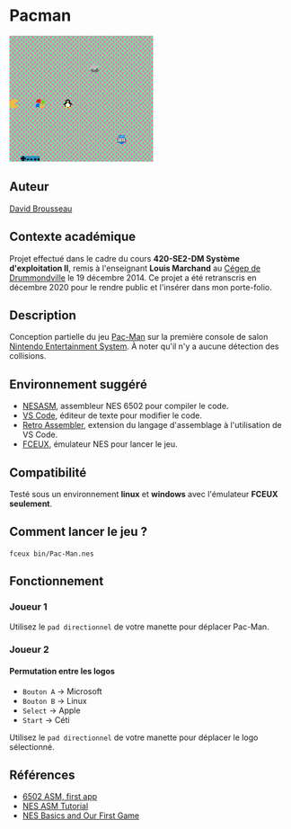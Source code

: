 # Pacman

![Capture d'écran du jeu](res/pac-man.png)

## Auteur
[David Brousseau](mailto:dbrsseau@gmail.com)

## Contexte académique
Projet effectué dans le cadre du cours **420-SE2-DM Système d'exploitation II**, remis à l'enseignant **Louis Marchand** au [Cégep de Drummondville](https://www.cegepdrummond.ca/) le 19 décembre 2014. Ce projet a été retranscris en décembre 2020 pour le rendre public et l'insérer dans mon porte-folio.

## Description
Conception partielle du jeu [Pac-Man](https://fr.wikipedia.org/wiki/Pac-Man) sur la première console de salon [Nintendo Entertainment System](https://fr.wikipedia.org/wiki/Nintendo_Entertainment_System). À noter qu'il n'y a aucune détection des collisions.

## Environnement suggéré
- [NESASM](http://www.magicengine.com/mkit/), assembleur NES 6502 pour compiler le code.
- [VS Code](), éditeur de texte pour modifier le code.
- [Retro Assembler](https://marketplace.visualstudio.com/items?itemName=EngineDesigns.retroassembler), extension du langage d'assemblage à l'utilisation de VS Code.
- [FCEUX](http://fceux.com/web/download.html), émulateur NES pour lancer le jeu.

## Compatibilité
Testé sous un environnement **linux** et **windows** avec l'émulateur **FCEUX seulement**.

## Comment lancer le jeu ?
```
fceux bin/Pac-Man.nes
```

## Fonctionnement
### Joueur 1
Utilisez le `pad directionnel` de votre manette pour déplacer Pac-Man.

### Joueur 2
#### Permutation entre les logos
- `Bouton A` &rarr; Microsoft
- `Bouton B` &rarr; Linux
- `Select` &rarr; Apple
- `Start` &rarr; Céti

Utilisez le `pad directionnel` de votre manette pour déplacer le logo sélectionné.

## Références
- [6502 ASM, first app](https://taywee.github.io/NerdyNights/nerdynights/asmfirstapp.html)
- [NES ASM Tutorial](https://patater.com/gbaguy/nesasm.htm)
- [NES Basics and Our First Game](http://thevirtualmountain.com/nes/2017/03/08/nes-basics-and-our-first-game.html)
